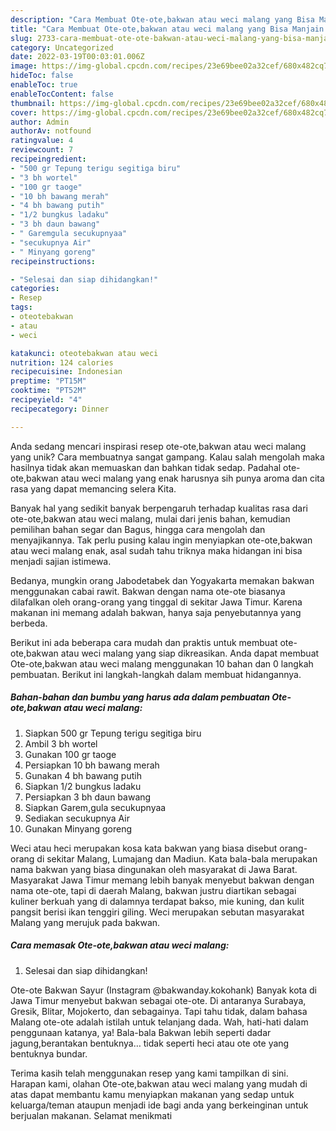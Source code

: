```yaml
---
description: "Cara Membuat Ote-ote,bakwan atau weci malang yang Bisa Manjain Lidah"
title: "Cara Membuat Ote-ote,bakwan atau weci malang yang Bisa Manjain Lidah"
slug: 2733-cara-membuat-ote-ote-bakwan-atau-weci-malang-yang-bisa-manjain-lidah
category: Uncategorized
date: 2022-03-19T00:03:01.006Z
image: https://img-global.cpcdn.com/recipes/23e69bee02a32cef/680x482cq70/ote-otebakwan-atau-weci-malang-foto-resep-utama.jpg
hideToc: false
enableToc: true
enableTocContent: false
thumbnail: https://img-global.cpcdn.com/recipes/23e69bee02a32cef/680x482cq70/ote-otebakwan-atau-weci-malang-foto-resep-utama.jpg
cover: https://img-global.cpcdn.com/recipes/23e69bee02a32cef/680x482cq70/ote-otebakwan-atau-weci-malang-foto-resep-utama.jpg
author: Admin
authorAv: notfound
ratingvalue: 4
reviewcount: 7
recipeingredient:
- "500 gr Tepung terigu segitiga biru"
- "3 bh wortel"
- "100 gr taoge"
- "10 bh bawang merah"
- "4 bh bawang putih"
- "1/2 bungkus ladaku"
- "3 bh daun bawang"
- " Garemgula secukupnyaa"
- "secukupnya Air"
- " Minyang goreng"
recipeinstructions:

- "Selesai dan siap dihidangkan!"
categories:
- Resep
tags:
- oteotebakwan
- atau
- weci

katakunci: oteotebakwan atau weci 
nutrition: 124 calories
recipecuisine: Indonesian
preptime: "PT15M"
cooktime: "PT52M"
recipeyield: "4"
recipecategory: Dinner

---
```





Anda sedang mencari inspirasi resep ote-ote,bakwan atau weci malang yang unik? Cara membuatnya sangat gampang. Kalau salah mengolah maka hasilnya tidak akan memuaskan dan bahkan tidak sedap. Padahal ote-ote,bakwan atau weci malang yang enak harusnya sih punya aroma dan cita rasa yang dapat memancing selera Kita.





Banyak hal yang sedikit banyak berpengaruh terhadap kualitas rasa dari ote-ote,bakwan atau weci malang, mulai dari jenis bahan, kemudian pemilihan bahan segar dan Bagus, hingga cara mengolah dan menyajikannya. Tak perlu pusing kalau ingin menyiapkan ote-ote,bakwan atau weci malang enak,      asal sudah tahu triknya maka hidangan ini bisa menjadi sajian istimewa.














Bedanya, mungkin orang Jabodetabek dan Yogyakarta memakan bakwan menggunakan cabai rawit. Bakwan dengan nama ote-ote biasanya dilafalkan oleh orang-orang yang tinggal di sekitar Jawa Timur. Karena makanan ini memang adalah bakwan, hanya saja penyebutannya yang berbeda.






Berikut ini ada beberapa cara mudah dan praktis untuk membuat ote-ote,bakwan atau weci malang yang siap dikreasikan. Anda dapat membuat Ote-ote,bakwan atau weci malang menggunakan 10 bahan dan 0 langkah pembuatan. Berikut ini langkah-langkah dalam membuat hidangannya.

<!--inarticleads1-->

##### Bahan-bahan dan bumbu yang harus ada dalam pembuatan Ote-ote,bakwan atau weci malang:

1. Siapkan 500 gr Tepung terigu segitiga biru
1. Ambil 3 bh wortel
1. Gunakan 100 gr taoge
1. Persiapkan 10 bh bawang merah
1. Gunakan 4 bh bawang putih
1. Siapkan 1/2 bungkus ladaku
1. Persiapkan 3 bh daun bawang
1. Siapkan  Garem,gula secukupnyaa
1. Sediakan secukupnya Air
1. Gunakan  Minyang goreng


Weci atau heci merupakan kosa kata bakwan yang biasa disebut orang-orang di sekitar Malang, Lumajang dan Madiun. Kata bala-bala merupakan nama bakwan yang biasa dingunakan oleh masyarakat di Jawa Barat. Masyarakat Jawa Timur memang lebih banyak menyebut bakwan dengan nama ote-ote, tapi di daerah Malang, bakwan justru diartikan sebagai kuliner berkuah yang di dalamnya terdapat bakso, mie kuning, dan kulit pangsit berisi ikan tenggiri giling. Weci merupakan sebutan masyarakat Malang yang merujuk pada bakwan. 

<!--inarticleads2-->

##### Cara memasak Ote-ote,bakwan atau weci malang:


1. Selesai dan siap dihidangkan!

Ote-ote Bakwan Sayur (Instagram @bakwanday.kokohank) Banyak kota di Jawa Timur menyebut bakwan sebagai ote-ote. Di antaranya Surabaya, Gresik, Blitar, Mojokerto, dan sebagainya. Tapi tahu tidak, dalam bahasa Malang ote-ote adalah istilah untuk telanjang dada. Wah, hati-hati dalam penggunaan katanya, ya! Bala-bala Bakwan lebih seperti dadar jagung,berantakan bentuknya… tidak seperti heci atau ote ote yang bentuknya bundar. 

Terima kasih telah menggunakan resep yang kami tampilkan di sini. Harapan kami, olahan Ote-ote,bakwan atau weci malang yang mudah di atas dapat membantu kamu menyiapkan makanan yang sedap untuk keluarga/teman ataupun menjadi ide bagi anda yang berkeinginan untuk berjualan makanan. Selamat menikmati
